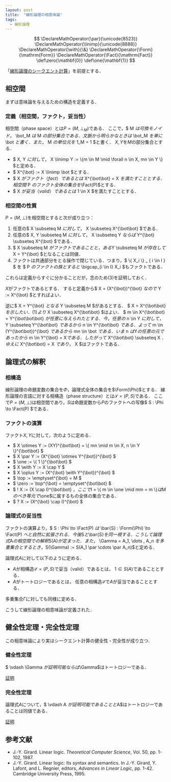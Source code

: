 ```yaml
---
layout: post
title:  "線形論理の相意味論"
tags:
  - 線形論理
---
```

$$
\DeclareMathOperator{\par}{\unicode{8523}}
\DeclareMathOperator{\linimp}{\unicode{8888}}
\DeclareMathOperator{\with}{\&}
\DeclareMathOperator{\Form}{\mathrm{Form}}
\DeclareMathOperator{\Fact}{\mathrm{Fact}}
\def\zero{\mathbf{0}}
\def\one{\mathbf{1}}
$$

「[線形論理のシークエント計算](/2018/10/14/seaquent_calculus_of_linear_logic.html)」を前提とする．

## 相空間
まずは意味論を与えるための構造を定義する．

### 定義（相空間，ファクト，妥当性）
相空間（phase space）とは$P = (M, \bot_M)$である．
ここで，$ M $は可換モノイド，$ \bot_M $は$ M $の部分集合である．
文脈から明らかなときは$ \bot_M $を単に$ \bot $と書く．
また，$ M $の単位元を$ 1_M = 1 $と書く．
$X, Y$を$M$の部分集合とする．
- $ X, Y $に対して，$ X \linimp Y := \\{m \in M \mid \forall n \in X, mn \in Y \\} $と定める．
- $ X^{\bot} := X \linimp \bot $とする．
- $ X $がファクト（fact）であるとは$ X^{\bot\bot} = X $を満たすこととする．
  相空間$ P $のファクト全体の集合を$\Fact(P)$とする．
- $ X $が妥当（valid）であるとは$ 1 \in X $を満たすこととする．

### 相空間の性質
$P = (M, \bot)$を相空間とすると次が成り立つ：
1. 任意の$ X \subseteq M $に対して，$ X \subseteq X^{\bot\bot} $である．
2. 任意の$ X, Y \subseteq M $に対して，$ X \subseteq Y $ならば$ Y^{\bot} \subseteq X^{\bot} $である．
3. $ X \subseteq M $がファクトであることと，ある$Y \subseteq M $が存在して$X = Y^{\bot} $となることは同値．
4. ファクトは共通部分をとる操作で閉じている．つまり，$ \\{ X_i \\} _ { i \in I } $ を $ P $のファクトの族とすると$ \bigcap_{i \in I} X_i $もファクトである．

これらは定義からすぐに分かることだが，念のため(3)を証明しておく．

$X$がファクトであるとする．
すると定義から$ X = (X^{\bot})^{\bot} $なので$ Y := X^{\bot} $とすればよい．

逆に$ X = Y^{\bot} $となる$ Y \subseteq M $があるとする．
$ X = X^{\bot\bot} $を示したい．
(1)より$ X \subseteq X^{\bot\bot} $はよい．
$ m \in X^{\bot\bot} = Y^{\bot\bot\bot} $が任意に与えられたとする．
今，任意の$ n \in Y $に対して，$ Y \subseteq Y^{\bot\bot} $であるから$ n \in Y^{\bot\bot} $である．
よって$ m \in (Y^{\bot\bot})^{\bot} $であるから$ mn \in \bot $である．
いま$ n $は$Y$の任意の元であったから$ m \in Y^{\bot} = X$である．
したがって$ X^{\bot\bot} \subseteq X $．
ゆえに$ X^{\bot\bot} = X $であり，$ X $はファクトである．

## 論理式の解釈

### 相構造
線形論理の命題変数の集合を$\Phi$，論理式全体の集合を$\Form(\Phi)$とする．
線形論理の言語に対する相構造（phase structure）とは$\mathcal{S} = (P, S)$である．
ここで$P = (M, \bot)$は相空間であり，$S$は命題変数から$P$のファクトへの写像$ S : \Phi \to \Fact(P) $である．

### ファクトの演算
ファクト$X,Y$に対して，次のように定める．

- $ X \otimes Y := (XY)^{\bot\bot} = \\{ mn \mid m \in X, n \in Y \\}^{\bot\bot} $
- $ X \par Y := (X^{\bot} \otimes Y^{\bot})^{\bot} $
- $ \one := \\{ 1 \\}^{\bot\bot} $
- $ X \with Y := X \cap Y $
- $ X \oplus Y := (X^{\bot} \with Y^{\bot})^{\bot} $
- $ \top := \emptyset^{\bot} = M $
- $ \zero := \top^{\bot} = \emptyset^{\bot\bot} $
- $ ! X := (X \cap I)^{\bot\bot} $，ここで$I = \\{ m \in \one \mid mm = m \\}$は$M$のべき等元で$\one$に属するもの全体の集合である．
- $ ? X := (X^{\bot} \cap I)^{\bot} $

### 論理式の妥当性
ファクトの演算より，$ S : \Phi \to \Fact(P) $は$ \bar{S} : \Form(\Phi) \to \Fact(P) $へと自然に拡張される．
今後$S$と$\bar{S}$を同一視する．
こうして論理式$A$の相空間での解釈$S(A)$が定まった．
また，$ \Gamma = A_1, \dots , A_n $を多重集合とするとき，$S(\Gamma) := S(A_1 \par \cdots \par A_n)$と定める．

論理式$A$に対して以下のように定める．
- $A$が相構造$\mathcal{S} = (P, S)$で妥当（valid）であるとは，
  $1 \in S(A)$であることとする．
- $A$がトートロジーであるとは，
  任意の相構造$\mathcal{S}$で$A$が妥当であることとする．

多重集合$\Gamma$に対しても同様に定める．

こうして線形論理の相意味論が定義された．

## 健全性定理・完全性定理
この相意味論により実はシークエント計算の健全性・完全性が成り立つ．

### 健全性定理
$ \vdash \Gamma $が証明可能ならば$\Gamma$はトートロジーである．

[証明](/2018/10/24/soundness_of_linear_logic.html)

### 完全性定理
論理式$A$について，$ \vdash A $が証明可能であることと$A$はトートロジーであることは同値である．

[証明](/2018/11/03/completeness_of_linear_logic.html)

## 参考文献
- J.-Y. Girard. Linear logic. *Theoretical Computer Science*, Vol. 50, pp. 1-102, 1987.
- J.-Y. Girard. Linear logic: Its syntax and semantics. In J.-Y. Girard, Y. Lafont, and L. Regnier, editors, *Advances in Linear Logic*, pp. 1-42. Cambridge University Press, 1995.
